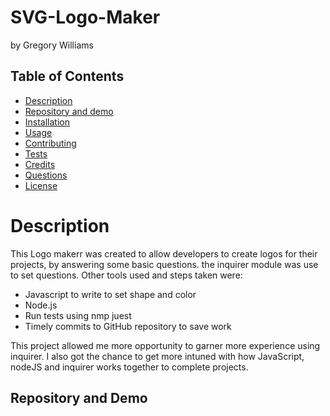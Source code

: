# SVG-Logo-Maker
by Gregory Williams <br>

## Table of Contents
* [Description](#description)
* [Repository and demo](#repository-and-demo)
* [Installation](#installation)
* [Usage](#usage)
* [Contributing](#contributing)
* [Tests](#tests)
* [Credits](#credits)
* [Questions](#questions)
* [License](#license)

# Description

This Logo makerr was created to allow developers to create logos for their projects, by answering some basic questions. the inquirer module was use to set questions. Other tools used and steps taken were:

* Javascript to write to set shape and color
* Node.js
* Run tests using nmp juest
* Timely commits to GitHub repository to save work

This project allowed me more opportunity to garner more experience using inquirer. I also got the chance to get more intuned with how JavaScript, nodeJS and inquirer works together to complete projects.

## Repository and Demo


